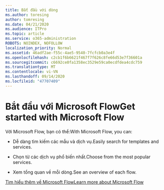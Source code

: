 ```yaml
---
title: Bắt đầu với dòng
ms.author: toresing
author: tomresing
ms.date: 04/21/2020
ms.audience: ITPro
ms.topic: article
ms.service: o365-administration
ROBOTS: NOINDEX, NOFOLLOW
localization_priority: Normal
ms.assetid: 46adf2ae-f55c-4ae5-9540-7fcfcb0a3e4f
ms.openlocfilehash: c2cb1f6b6621f467f7f626c8fe66d53e7f36601a
ms.sourcegitcommit: c6692ce0fa1358ec3529e59ca0ecdfdea4cdc759
ms.translationtype: MT
ms.contentlocale: vi-VN
ms.lasthandoff: 09/14/2020
ms.locfileid: "47707409"
---
```

# <a name="get-started-with-microsoft-flow"></a><span data-ttu-id="33fe2-102">Bắt đầu với Microsoft Flow</span><span class="sxs-lookup"><span data-stu-id="33fe2-102">Get started with Microsoft Flow</span></span>

<span data-ttu-id="33fe2-103">Với Microsoft Flow, bạn có thể:</span><span class="sxs-lookup"><span data-stu-id="33fe2-103">With Microsoft Flow, you can:</span></span>
  
- <span data-ttu-id="33fe2-104">Dễ dàng tìm kiếm các mẫu và dịch vụ.</span><span class="sxs-lookup"><span data-stu-id="33fe2-104">Easily search for templates and services.</span></span>
    
- <span data-ttu-id="33fe2-105">Chọn từ các dịch vụ phổ biến nhất.</span><span class="sxs-lookup"><span data-stu-id="33fe2-105">Choose from the most popular services.</span></span>
    
- <span data-ttu-id="33fe2-106">Xem tổng quan về mỗi dòng.</span><span class="sxs-lookup"><span data-stu-id="33fe2-106">See an overview of each flow.</span></span>
    
[<span data-ttu-id="33fe2-107">Tìm hiểu thêm về Microsoft Flow</span><span class="sxs-lookup"><span data-stu-id="33fe2-107">Learn more about Microsoft Flow</span></span>](https://go.microsoft.com/fwlink/?linkid=874446)
  

